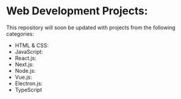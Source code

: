 # Web Development Projects:
This repository will soon be updated with projects from the following categories:
  <ul>
    <li>
      HTML & CSS:
    </li>
    <li>
      JavaScript:
    </li>
    <li>
      React.js:
    </li>
    <li>
      Next.js:
    </li>
    <li>
      Node.js:
    </li>
    <li>
      Vue.js:
    </li>
    <li>
      Electron.js:
    </li>
    <li>
      TypeScript
    </li>
  </ul>
